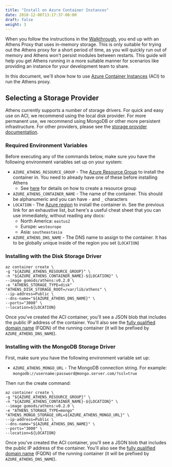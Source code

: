 ```yaml
---
title: "Install on Azure Container Instances"
date: 2018-12-06T13:17:37-08:00
draft: false
weight: 3
---
```


When you follow the instructions in the [Walkthrough](/walkthrough), you end up with an Athens Proxy that uses in-memory storage. This is only suitable for trying out the Athens proxy for a short period of time, as you will quickly run out of memory and Athens won't persist modules between restarts. This guide will help you get Athens running in a more suitable manner for scenarios like providing an instance for your development team to share.

In this document, we'll show how to use [Azure Container Instances](https://cda.ms/KR) (ACI) to run the Athens proxy.

## Selecting a Storage Provider

Athens currently supports a number of storage drivers. For quick and easy use on ACI, we recommend using the local disk provider. For more permanent use, we recommend using MongoDB or other more persistent infrastructure. For other providers, please see the [storage provider documentation](/configuration/storage/).

### Required Environment Variables

Before executing any of the commands below, make sure you have the following environment variables set up on your system:

- `AZURE_ATHENS_RESOURCE_GROUP` - The [Azure Resource Group](https://www.petri.com/what-are-microsoft-azure-resource-groups) to install the container in. You need to already have one of these before installing Athens
    - See [here](https://cda.ms/KS) for details on how to create a resource group
- `AZURE_ATHENS_CONTAINER_NAME` - The name of the container. This should be alphanumeric and you can have `-` and `_` characters
- `LOCATION` - The [Azure region](https://cda.ms/KT) to install the container in. See the previous link for an exhaustive list, but here's a useful cheat sheet that you can use immediately, without reading any docs:
    - North America: `eastus2`
    - Europe: `westeurope`
    - Asia: `southeastasia` 
- `AZURE_ATHENS_DNS_NAME` - The DNS name to assign to the container. It has to be globally unique inside of the region you set (`LOCATION`)


### Installing with the Disk Storage Driver

```console
az container create \
-g "${AZURE_ATHENS_RESOURCE_GROUP}" \
-n "${AZURE_ATHENS_CONTAINER_NAME}-${LOCATION}" \
--image gomods/athens:v0.2.0 \
-e "ATHENS_STORAGE_TYPE=disk" "ATHENS_DISK_STORAGE_ROOT=/var/lib/athens" \
--ip-address=Public \
--dns-name="${AZURE_ATHENS_DNS_NAME}" \
--ports="3000" \
--location=${LOCATION}
```

Once you've created the ACI container, you'll see a JSON blob that includes the public IP address of the container. You'll also see the [fully qualified domain name](https://en.wikipedia.org/wiki/Fully_qualified_domain_name) (FQDN) of the running container (it will be prefixed by `AZURE_ATHENS_DNS_NAME`).

### Installing with the MongoDB Storage Driver

First, make sure you have the following environment variable set up:

- `AZURE_ATHENS_MONGO_URL` - The MongoDB connection string. For example: `mongodb://username:password@mongo.server.com/?ssl=true`

Then run the create command:

```console
az container create \
-g "${AZURE_ATHENS_RESOURCE_GROUP}" \
-n "${AZURE_ATHENS_CONTAINER_NAME}-${LOCATION}" \
--image gomods/athens:v0.2.0 \
-e "ATHENS_STORAGE_TYPE=mongo" "ATHENS_MONGO_STORAGE_URL=${AZURE_ATHENS_MONGO_URL}" \
--ip-address=Public \
--dns-name="${AZURE_ATHENS_DNS_NAME}" \
--ports="3000" \
--location=${LOCATION}
```

Once you've created the ACI container, you'll see a JSON blob that includes the public IP address of the container. You'll also see the [fully qualified domain name](https://en.wikipedia.org/wiki/Fully_qualified_domain_name) (FQDN) of the running container (it will be prefixed by `AZURE_ATHENS_DNS_NAME`).

